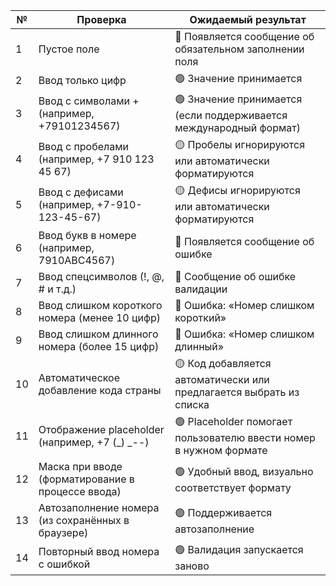 | №  | Проверка                                          | Ожидаемый результат 
|----|---------------------------------------------------|---------------------------------------------------------------------
| 1  | Пустое поле                                       | 🔴 Появляется сообщение об обязательном заполнении поля 
| 2  | Ввод только цифр                                  | 🟢 Значение принимается 
| 3  | Ввод с символами + (например, +79101234567)       | 🟢 Значение принимается (если поддерживается международный формат) 
| 4  | Ввод с пробелами (например, +7 910 123 45 67)     | 🟡 Пробелы игнорируются или автоматически форматируются 
| 5  | Ввод с дефисами (например, +7-910-123-45-67)      | 🟡 Дефисы игнорируются или автоматически форматируются 
| 6  | Ввод букв в номере (например, 7910ABC4567)        | 🔴 Появляется сообщение об ошибке 
| 7  | Ввод спецсимволов (!, @, # и т.д.)                | 🔴 Сообщение об ошибке валидации 
| 8  | Ввод слишком короткого номера (менее 10 цифр)     | 🔴 Ошибка: «Номер слишком короткий» 
| 9  | Ввод слишком длинного номера (более 15 цифр)      | 🔴 Ошибка: «Номер слишком длинный» 
| 10 | Автоматическое добавление кода страны             | 🟡 Код добавляется автоматически или предлагается выбрать из списка 
| 11 | Отображение placeholder (например, +7 (_) _--)    | 🟢 Placeholder помогает пользователю ввести номер в нужном формате 
| 12 | Маска при вводе (форматирование в процессе ввода) | 🟢 Удобный ввод, визуально соответствует формату 
| 13 | Автозаполнение номера (из сохранённых в браузере) | 🟢 Поддерживается автозаполнение 
| 14 | Повторный ввод номера с ошибкой                   | 🟢 Валидация запускается заново 
